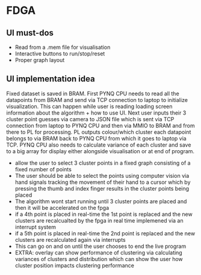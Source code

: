 # FDGA

## UI must-dos
- Read from a .mem file for visualisation
- Interactive buttons to run/stop/reset
- Proper graph layout

## UI implementation idea

Fixed dataset is saved in BRAM. First PYNQ CPU needs to read all the datapoints from BRAM and send via TCP connection to laptop to initialize visualization. This can happen while user is reading loading screen information about the algorithm + how to use UI. Next user inputs their 3 cluster point guesses via camera to JSON file which is sent via TCP connection from laptop to PYNQ CPU and then via MMIO to BRAM and from there to PL for processing. PL outputs colour/which cluster each datapoint belongs to via BRAM back to PYNQ CPU from which it goes to laptop via TCP. PYNQ CPU also needs to calculate variance of each cluster and save to a big array for display either alongside visualisation or at end of program. 

- allow the user to select 3 cluster points in a fixed graph consisting of a fixed number of points
- The user should be able to select the points using computer vision via hand signals tracking the movement of their hand to a cursor which by pressing the thumb and index finger results in the cluster points being placed
- The algorithm wont start running until 3 cluster points are placed and then it will be accelerated on the fpga
- if a 4th point is placed in real-time the 1st point is replaced and the new clusters are recalcualted by the fpga in real time implemened via an interrupt system
- if a 5th point is placed in real-time the 2nd point is replaced and the new clusters are recalculated again via interrupts
- This can go on and on until the user chooses to end the live program
- EXTRA: overlay can show performance of clustering via calculating variances of clusters and distribution which can show the user how cluster position impacts clustering performance
